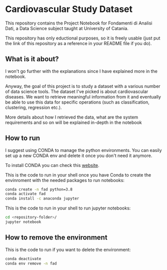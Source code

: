 # Cardiovascular Study Dataset

<p>This repository contains the Project Notebook for Fondamenti di Analisi Dati, a Data Science subject taught at University of Catania.</p>

<p>This repository has only eductional purposes, so it is freely usable (just put the link of this repository as a reference in your README file if you do).</p>

## What is it about?

<p>I won't go further with the explanations since I have explained more in the notebook.</p>

<p>Anyway, the goal of this project is to study a dataset with a various number of data science tools. The dataset I've picked is about cardiovascular diseases. We want to retrieve meaningful information from it and eventually be able to use this data for specific operations (such as classification, clustering, regression etc.).</p>

<p>More details about how I retrieved the data, what are the system requirements and so on will be explained in-depth in the notebook</p>

## How to run

<p>I suggest using CONDA to manage the python environments. You can easily set up a new CONDA env and delete it once you don't need it anymore.</p>

<p>To install CONDA you can check this <a href="https://docs.conda.io/projects/conda/en/latest/user-guide/install/index.html#">website</a>.</p>

<p>This is the code to run in your shell once you have Conda to create the envinroment with the needed packages to run notebooks:</p>

```bash
conda create -n fad python=3.8
conda activate fad
conda install -c anaconda jupyter
```

<p>This is the code to run in your shell to run jupyter notebooks:</p>

```bash
cd <repository-folder>/
jupyter notebook
```

## How to remove the environment

<p>This is the code to run if you want to delete the environment:</p>

```bash
conda deactivate
conda env remove -n fad
```
